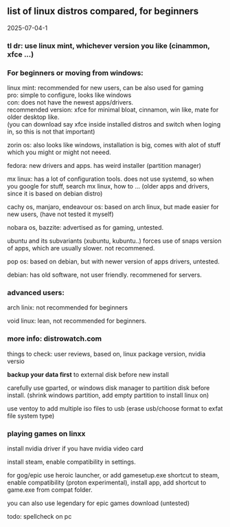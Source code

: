 
## list of linux distros compared, for beginners

2025-07-04-1

### tl dr: use linux mint, whichever version you like (cinammon, xfce ...)

### For beginners or moving from windows:

linux mint: recommended for new users, can be also used for gaming  
pro: simple to configure, looks like windows  
con: does not have the newest apps/drivers.  
recommended version: xfce for minimal bloat, cinnamon, win like, mate for older desktop like.  
(you can download say xfce inside installed distros and switch when loging in, so this is not that important)  

zorin os: also looks like windows, installation is big, comes with alot of stuff which you might or might not neeed.

fedora: new drivers and apps. has weird installer (partition manager)

mx linux: has a lot of configuration tools. does not use systemd, so when you google for stuff, search mx linux, how to ... (older apps and drivers, since it is based on debian distro)

cachy os, manjaro, endeavour os: based on arch linux, but made easier for new users, (have not tested it myself)

nobara os, bazzite: advertised as for gaming, untested.

ubuntu and its subvariants (xubuntu, kubuntu..) forces use of snaps version of apps, which are usually slower. not recommened.

pop os: based on debian, but with newer version of apps drivers, untested.

debian: has old software, not user friendly. recommened for servers.

### advanced users: 

arch linix: not recommended for beginners

void linux: lean, not recommended for beginners.

### more info: distrowatch.com

things to check: user reviews, based on, linux package version, nvidia versio

__backup your data first__ to external disk before new install

carefully use gparted, or windows disk manager to partition disk before install. (shrink windows partition, add empty partition to install linux on)

use ventoy to add multiple iso files to usb (erase usb/choose format to exfat file system type)

### playing games on linxx

install nvidia driver if you have nvidia video card 

install steam, enable compatibility in settings.

for gog/epic use heroic launcher, or add gamesetup.exe shortcut to steam, enable compatibility (proton experimental), install app, add shortcut to game.exe from compat folder.

you can also use legendary for epic games download (untested)


todo: spellcheck on pc



